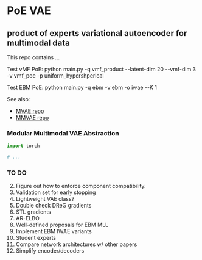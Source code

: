# PoE VAE

## product of experts variational autoencoder for multimodal data


This repo contains ...


Test vMF PoE:
python main.py -q vmf_product --latent-dim 20 --vmf-dim 3 -v vmf_poe -p uniform_hypershperical

Test EBM PoE:
python main.py -q ebm -v ebm -o iwae --K 1



See also:

* [MVAE repo](https://github.com/mhw32/multimodal-vae-public)
* [MMVAE repo](https://github.com/iffsid/mmvae)


### Modular Multimodal VAE Abstraction

```python
import torch

# ...
```



### TO DO

2. Figure out how to enforce component compatibility.
12. Validation set for early stopping
14. Lightweight VAE class?
15. Double check DReG gradients
16. STL gradients
17. AR-ELBO
18. Well-defined proposals for EBM MLL
19. Implement EBM IWAE variants
20. Student experts
21. Compare network architectures w/ other papers
22. Simplify encoder/decoders

